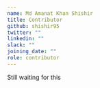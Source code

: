 ```yaml
---
name: Md Amanat Khan Shishir
title: Contributor
github: shishir95
twitter: ""
linkedin: ""
slack: ""
joining_date: ""
role: contributor
---
```


Still waiting for this
